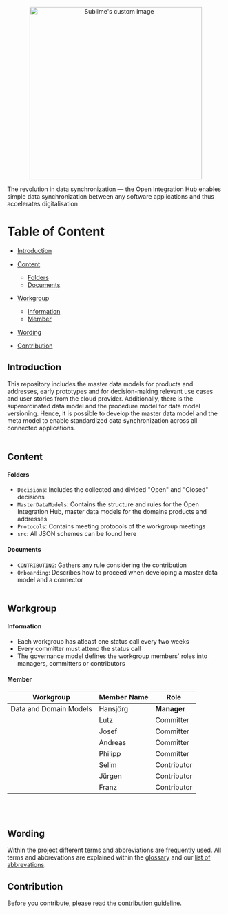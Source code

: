 <p align="center">
  <img src="https://github.com/openintegrationhub/Data-and-Domain-Models/blob/master/Assets/medium-oih-einzeilig-zentriert.jpg" alt="Sublime's custom image" width="400"/>
</p>

The revolution in data synchronization — the Open Integration Hub enables simple data synchronization between any software applications and thus accelerates digitalisation 


# Table of Content
- [Introduction](#introduction)

- [Content](#content)

  - [Folders](#folders)
  - [Documents](#documents)

- [Workgroup](#workgroup)

  - [Information](#information)
  - [Member](#member)

- [Wording](#wording)

- [Contribution](#contribution)


## Introduction

This repository includes the master data models for products and addresses, early prototypes and for decision-making relevant use cases and user stories from the cloud provider. Additionally, there is the superordinated data model and the procedure model for data model versioning. Hence, it is possible to develop the master data model and the meta model to enable standardized data synchronization across all connected applications.
<br><br>

## Content
#### Folders

- `Decisions`: Includes the collected and divided "Open" and "Closed" decisions
- `MasterDataModels`: Contains the structure and rules for the Open Integration Hub, master data models for the domains products and addresses
- `Protocols`: Contains meeting protocols of the workgroup meetings
- `src`: All JSON schemes can be found here


#### Documents

- `CONTRIBUTING`: Gathers any rule considering the contribution
- `Onboarding`: Describes how to proceed when developing a master data model and a connector
<br><br>

## Workgroup
#### Information
- Each workgroup has atleast one status call every two weeks
- Every committer must attend the status call
- The governance model defines the workgroup members' roles into managers, committers or contributors


#### Member

| Workgroup  | Member Name | Role |
| ------------- | ------------- | ------------- |
| Data and Domain Models  | Hansjörg  | **Manager**  |
|  | Lutz  | Committer  |
|  | Josef  | Committer  |
|  | Andreas  | Committer  |
|  | Philipp  | Committer  |
|  | Selim  | Contributor  |
|  | Jürgen  | Contributor  |
|  | Franz  | Contributor  |

<br><br>

## Wording

Within the project different terms and abbreviations are frequently used. All terms and abbrevations are explained within the [glossary](https://github.com/openintegrationhub/Connectors/wiki/Glossary) and our [list of abbrevations](https://github.com/openintegrationhub/Connectors/wiki/Abbreviations).


## Contribution

Before you contribute, please read the [contribution guideline](https://github.com/openintegrationhub/data-and-domain-models/blob/master/CONTRIBUTING.md).
